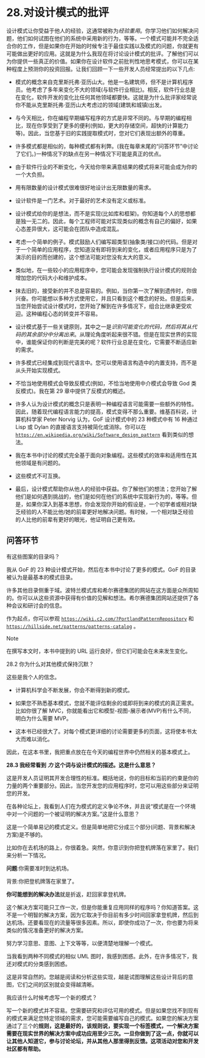 # 28.对设计模式的批评

设计模式让你受益于他人的经验，这通常被称为*经验重用*。你学习他们如何解决问题，他们如何试图在他们的系统中采用新的行为，等等。一个模式可能并不完全适合你的工作，但是如果你在开始的时候专注于最佳实践以及模式的问题，你就更有可能做出更好的应用。这就是为什么我现在将讨论设计模式的批评。了解他们可以为你提供一些真正的价值。如果你在设计软件之前批判性地思考模式，你可以在某种程度上预测你的投资回报。让我们回顾一下一些开发人员经常提出的以下几点:

*   模式的概念来自克里斯托弗·亚历山大。他是一名建筑师，但不是计算机程序员。他考虑了多年来变化不大的领域(与软件行业相比)。相反，软件行业总是在变化，软件开发的变化比任何其他领域都要快。这就是为什么批评家经常说你不能从克里斯托弗·亚历山大考虑过的领域(建筑和城镇)出发。

*   与今天相比，你在编程早期编写程序的方式是非常不同的。与早期的编程相比，现在你享受到了更多的便利(例如，更大的存储空间，超快的计算能力等)。因此，当您基于旧的实践提取模式时，您对它们表现出额外的尊重。

*   许多模式都是相似的，每种模式都有利弊。(我在每章末尾的“问答环节”中讨论了它们。)一种情况下的缺点在另一种情况下可能是真正的优点。

*   由于软件行业的不断变化，今天给你带来满意结果的模式将来可能会成为你的一个大负担。

*   用有限数量的设计模式很难很好地设计出无限数量的需求。

*   设计软件是一门艺术。对于最好的艺术没有定义或标准。

*   设计模式给你的是想法，而不是实现(比如库和框架)。你知道每个人的思想都是独一无二的。因此，每个工程师可能对实现类似的概念有自己的偏好，如果心态差异很大，这可能会在团队中造成混乱。

*   考虑一个简单的例子。模式鼓励人们编写超类型(抽象类/接口)的代码。但是对于一个简单的应用程序，您知道没有即将到来的变化，或者应用程序只是为了演示的目的而创建的，这个想法可能对您没有太大的意义。

*   类似地，在一些较小的应用程序中，您可能会发现强制执行设计模式的规则会增加您的代码大小和维护成本。

*   抹去旧的，接受新的并不总是容易的。例如，当你第一次了解到遗传时，你很兴奋。你可能想以多种方式使用它，并且只看到这个概念的好处。但是后来，当您开始尝试设计模式时，您开始了解到在许多情况下，组合比继承更受欢迎。这种编程心态的转变并不容易。

*   设计模式基于一些关键原则，其中之一是*识别可能变化的代码，然后将其从代码的其余部分中分离出来*。从理论角度听起来很不错。但是在现实世界的实现中，谁能保证你的判断是完美的呢？软件行业总是在变化，它需要不断适应新的需求。

*   许多模式已经集成到现代语言中。您可以使用语言构造中的内置支持，而不是从头开始实现模式。

*   不恰当地使用模式会导致反模式(例如，不恰当地使用中介模式会导致 God 类反模式)。我在第 29 章中提供了反模式的概述。

*   许多人认为设计模式的概念只是表明一种编程语言可能需要一些额外的特性。因此，随着现代编程语言能力的提高，模式变得不那么重要。维基百科说，计算机科学家 Peter Norvig 认为，GoF 设计模式中的 23 种模式中有 16 种通过 Lisp 或 Dylan 的直接语言支持被简化或消除。你可以在 [`https://en.wikipedia.org/wiki/Software_design_pattern`](https://en.wikipedia.org/wiki/Software_design_pattern) 看到类似的想法。

*   我在本书中讨论的模式完全基于面向对象编程。这些模式的效率和适用性在其他领域是有问题的。

*   这些模式不可互换。

*   最后，设计模式帮助你从他人的经验中获益。你了解他们的想法；您开始了解他们是如何遇到挑战的，他们是如何在他们的系统中实现新行为的，等等。但是，如果你深入到基本思想，你会发现你开始的假设是，一个初学者或相对缺乏经验的人不能比他/她的前辈更好地解决问题。有时候，一个相对缺乏经验的人比他的前辈有更好的眼光，他证明自己更有效。

## 问答环节

有这些图案的目录吗？

我从 GoF 的 23 种设计模式开始，然后在本书中讨论了更多的模式。GoF 的目录被认为是最基本的模式目录。

许多其他目录侧重于域。波特兰模式库和希尔赛德集团的网站在这方面是众所周知的。你可以从这些资源中获得有价值的见解和想法。希尔赛德集团网站还提供了各种会议和研讨会的信息。

作为起点，你可以参观 [`https://wiki.c2.com/?PortlandPatternRepository`](https://wiki.c2.com/%253FPortlandPatternRepository) 和 [`https://hillside.net/patterns/patterns-catalog`](https://hillside.net/patterns/patterns-catalog) 。

Note

在撰写本文时，本书中提到的 URL 运行良好，但它们可能会在未来发生变化。

28.2 你为什么对其他模式保持沉默？

这些是我个人的信念。

*   计算机科学会不断发展，你会不断得到新的模式。

*   如果您不熟悉基本模式，您就不能评估剩余的或即将到来的模式的真正需求。比如你很了解 MVC，你就能看出它和模型-视图-展示者(MVP)有什么不同，明白为什么需要 MVP。

*   这本书已经很大了。对每个模式更详细的讨论需要更多的页面，这将使本书太大而难以消化。

因此，在这本书里，我把重点放在在今天的编程世界中仍然相关的基本模式上。

**28.3 我经常看到** ***力*** **这个词与设计模式的描述。这是什么意思？**

这是开发人员证明其开发合理性的标准。概括地说，你的目标和当前的约束是你的力量的两个重要部分。因此，当您开发您的应用程序时，您可以用这些部分来证明您的开发。

在各种论坛上，我看到人们在为模式的定义争论不休，并且说“模式是在一个环境中对一个问题的一个被证明的解决方案。”这是什么意思？

这是一个简单易记的模式定义。但是简单地把它分成三个部分(问题、背景和解决方案)是不够的。

比如你在去机场的路上，你很着急。突然，你意识到你把登机牌落在家里了。我们来分析一下情况。

**问题**:你需要准时到达机场。

背景:你把登机牌落在家里了。

**你可能想到的解决办法**就是折返，赶回家拿登机牌。

这个解决方案可能只工作一次，但是你能重复应用同样的程序吗？你知道答案。这不是一个明智的解决方案，因为它取决于你目前有多少时间回家拿登机牌，然后到达机场。还要看现在的流量等很多因素。所以，即使你成功了一次，你也要为将来类似的情况准备更好的解决方案。

努力学习意思、意图、上下文等等，以便清楚地理解一个模式。

当我看到两种不同模式的相似 UML 图时，我感到困惑。此外，在许多情况下，我还对模式的分类感到困惑。

这是非常自然的。您越是阅读和分析这些实现，越是试图理解这些设计背后的意图，它们之间的区别就会变得越清晰。

我应该什么时候考虑写一个新的模式？

写一个新的模式并不容易。您需要研究和评估可用的模式。但是如果您找不到现有的模式来满足您特定领域的需求，您可能需要编写自己的模式。如果您的解决方案通过了三个的**规则，这是最好的，该规则说，要实现一个标签模式，一个解决方案需要在现实世界的解决方案中成功应用至少三次。一旦你做到了这一点，你就可以让其他人知道它，参与讨论论坛，并从其他人那里得到反馈。这项活动对您和开发社区都有帮助。**